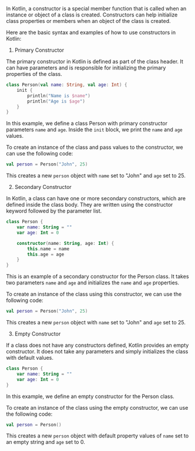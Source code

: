 In Kotlin, a constructor is a special member function that is called when an instance or object of a class is created. Constructors can help initialize class properties or members when an object of the class is created.

Here are the basic syntax and examples of how to use constructors in Kotlin:

1. Primary Constructor

The primary constructor in Kotlin is defined as part of the class header. It can have parameters and is responsible for initializing the primary properties of the class.

```kotlin
class Person(val name: String, val age: Int) {
    init {
        println("Name is $name")
        println("Age is $age")
    }
}
```

In this example, we define a class Person with primary constructor parameters `name` and `age`. Inside the `init` block, we print the `name` and `age` values. 

To create an instance of the class and pass values to the constructor, we can use the following code:

```kotlin
val person = Person("John", 25)
```

This creates a new `person` object with `name` set to "John" and `age` set to 25. 

2. Secondary Constructor

In Kotlin, a class can have one or more secondary constructors, which are defined inside the class body. They are written using the constructor keyword followed by the parameter list.

```kotlin
class Person {
    var name: String = ""
    var age: Int = 0

    constructor(name: String, age: Int) {
        this.name = name
        this.age = age
    }
}
```

This is an example of a secondary constructor for the Person class. It takes two parameters `name` and `age` and initializes the `name` and `age` properties. 

To create an instance of the class using this constructor, we can use the following code:

```kotlin
val person = Person("John", 25)
```

This creates a new `person` object with `name` set to "John" and `age` set to 25.

3. Empty Constructor

If a class does not have any constructors defined, Kotlin provides an empty constructor. It does not take any parameters and simply initializes the class with default values.

```kotlin
class Person {
    var name: String = ""
    var age: Int = 0
}
```

In this example, we define an empty constructor for the Person class. 

To create an instance of the class using the empty constructor, we can use the following code:

```kotlin
val person = Person()
```

This creates a new `person` object with default property values of `name` set to an empty string and `age` set to 0.